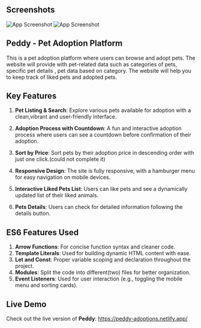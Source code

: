 
## Screenshots

![App Screenshot](https://i.ibb.co.com/zWNG6MVS/Screenshot-2025-01-28-124947.png)
![App Screenshot](https://i.ibb.co.com/FLZS2rKw/Screenshot-2025-01-28-125015.png)

## Peddy - Pet Adoption Platform

This is a pet adoption platform where users can browse and adopt pets. The website will provide with pet-related data such as categories of pets, specific pet details , pet data based on category. The website will help you to keep track of liked pets and adopted pets.

## Key Features
1. **Pet Listing & Search**: Explore various pets available for adoption with a clean,vibrant and user-friendly interface.

2. **Adoption Process with Countdown**: A fun and interactive adoption process where users can see a countdown before confirmation of their adoption.

3. **Sort by Price**: Sort pets by their adoption price in descending order with just one click.(could not complete it)

4. **Responsive Design**: The site is fully responsive, with a hamburger menu for easy navigation on mobile devices.

5. **Interactive Liked Pets List**: Users can like pets and see a dynamically updated list of their liked animals.

6. **Pets Details**: Users can check for detailed information following the details button.

## ES6 Features Used
1. **Arrow Functions**: For concise function syntax and cleaner code.
2. **Template Literals**: Used for building dynamic HTML content with ease.
3. **Let and Const**: Proper variable scoping and declaration throughout the project.
4. **Modules**: Split the code into different(two) files for better organization.
5. **Event Listeners**: Used for user interaction (e.g., toggling the mobile menu and sorting cards).

## Live Demo
Check out the live version of **Peddy**: https://peddy-adoptions.netlify.app/
